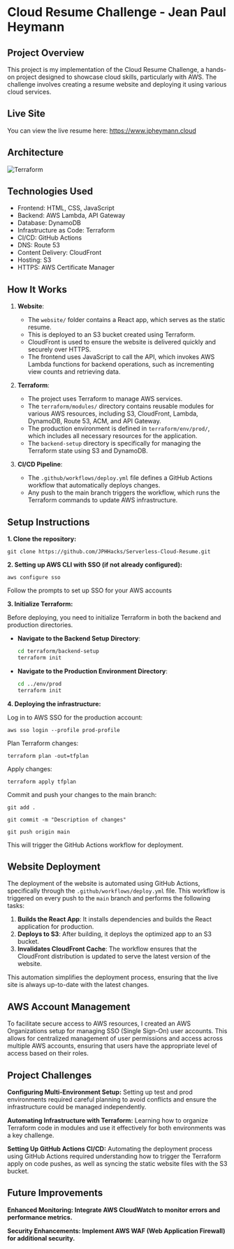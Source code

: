 # Cloud Resume Challenge - Jean Paul Heymann

## Project Overview
This project is my implementation of the Cloud Resume Challenge, a hands-on project designed to showcase cloud skills, particularly with AWS. The challenge involves creating a resume website and deploying it using various cloud services.

## Live Site

You can view the live resume here: https://www.jpheymann.cloud

## Architecture
![Terraform](https://github.com/user-attachments/assets/4a639474-7184-47f7-93a5-5fb99ec84668)



## Technologies Used
- Frontend: HTML, CSS, JavaScript
- Backend: AWS Lambda, API Gateway
- Database: DynamoDB
- Infrastructure as Code: Terraform
- CI/CD: GitHub Actions
- DNS: Route 53
- Content Delivery: CloudFront
- Hosting: S3
- HTTPS: AWS Certificate Manager

## How It Works

1. **Website**:
   - The `website/` folder contains a React app, which serves as the static resume.
   - This is deployed to an S3 bucket created using Terraform.
   - CloudFront is used to ensure the website is delivered quickly and securely over HTTPS.
   - The frontend uses JavaScript to call the API, which invokes AWS Lambda functions for backend operations, such as incrementing view counts and retrieving data.

3. **Terraform**:
   - The project uses Terraform to manage AWS services.
   - The `terraform/modules/` directory contains reusable modules for various AWS resources, including S3, CloudFront, Lambda, DynamoDB, Route 53, ACM, and API Gateway.
   - The production environment is defined in `terraform/env/prod/`, which includes all necessary resources for the application.
   - The `backend-setup` directory is specifically for managing the Terraform state using S3 and DynamoDB.

4. **CI/CD Pipeline**:
   - The `.github/workflows/deploy.yml` file defines a GitHub Actions workflow that automatically deploys changes.
   - Any push to the main branch triggers the workflow, which runs the Terraform commands to update AWS infrastructure.

## Setup Instructions

**1. Clone the repository:**

   `git clone https://github.com/JPHHacks/Serverless-Cloud-Resume.git`
   

**2. Setting up AWS CLI with SSO (if not already configured):**

   `aws configure sso`
   
   Follow the prompts to set up SSO for your AWS accounts

**3. Initialize Terraform:**

   Before deploying, you need to initialize Terraform in both the backend and production directories.

   - **Navigate to the Backend Setup Directory**:
     ```bash
     cd terraform/backend-setup
     terraform init
     ```

   - **Navigate to the Production Environment Directory**:
     ```bash
     cd ../env/prod
     terraform init
     ```

**4. Deploying the infrastructure:**

   Log in to AWS SSO for the production account:
   
   `aws sso login --profile prod-profile`
   
   Plan Terraform changes:
   
   `terraform plan -out=tfplan`
   
   Apply changes:
   
   `terraform apply tfplan`

   Commit and push your changes to the main branch:
   
   `git add .`
   
   `git commit -m "Description of changes"`
   
   `git push origin main`

   This will trigger the GitHub Actions workflow for deployment.               
   

## Website Deployment

The deployment of the website is automated using GitHub Actions, specifically through the `.github/workflows/deploy.yml` file. This workflow is triggered on every push to the `main` branch and performs the following tasks:

1. **Builds the React App**: It installs dependencies and builds the React application for production.
2. **Deploys to S3**: After building, it deploys the optimized app to an S3 bucket.
3. **Invalidates CloudFront Cache**: The workflow ensures that the CloudFront distribution is updated to serve the latest version of the website.

This automation simplifies the deployment process, ensuring that the live site is always up-to-date with the latest changes.

## AWS Account Management

To facilitate secure access to AWS resources, I created an AWS Organizations setup for managing SSO (Single Sign-On) user accounts. This allows for centralized management of user permissions and access across multiple AWS accounts, ensuring that users have the appropriate level of access based on their roles.

## Project Challenges

**Configuring Multi-Environment Setup:** 
Setting up test and prod environments required careful planning to avoid conflicts and ensure the infrastructure could be managed independently.

**Automating Infrastructure with Terraform:**
Learning how to organize Terraform code in modules and use it effectively for both environments was a key challenge.

**Setting Up GitHub Actions CI/CD:**
Automating the deployment process using GitHub Actions required understanding how to trigger the Terraform apply on code pushes, as well as syncing the static website files with the S3 bucket.

## Future Improvements

**Enhanced Monitoring: Integrate AWS CloudWatch to monitor errors and performance metrics.**

**Security Enhancements: Implement AWS WAF (Web Application Firewall) for additional security.**

